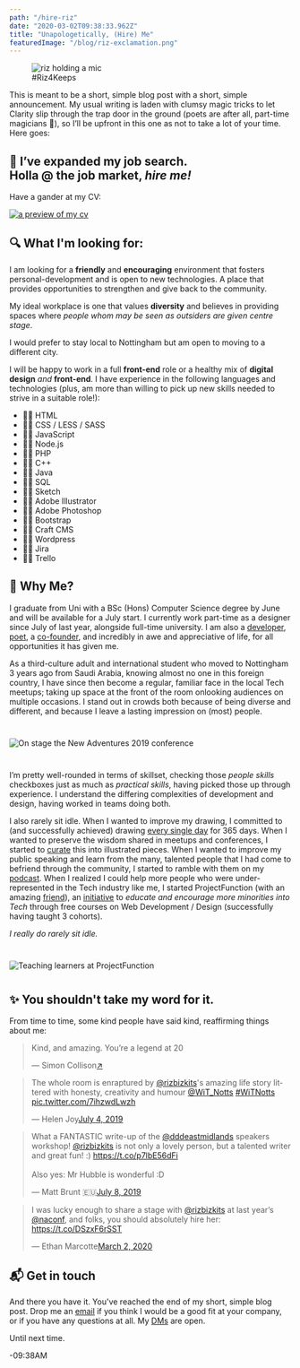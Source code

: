 ```yaml
---
path: "/hire-riz"
date: "2020-03-02T09:38:33.962Z"
title: "Unapologetically, (Hire) Me"
featuredImage: "/blog/riz-exclamation.png"
---
```


<figure>
<img src="/blog/riz-exclamation.png" alt="riz holding a mic"/>  
<figcaption>#Riz4Keeps</figcaption>
</figure>


This is meant to be a short, simple blog post with a short, simple announcement. My usual writing is laden with clumsy magic tricks to let Clarity slip through the trap door in the ground (poets are after all, part-time magicians 🧐), so I’ll be upfront in this one as not to take a lot of your time. Here goes:  


<div class="full-width black-bg">
<h2 style="margin-bottom:0;">🚨 I’ve expanded my job search.</h2>
<h2 style="margin-top:0;">Holla @ the job market, <i>hire me!</i></h2> 

Have a gander at my CV:    

<a class="prev-btn" href="/blog/RizwanaKhan_CV_2020.pdf#view=fit" target="_blank">
<img src="/blog/riz-cv-preview.jpg" alt="a preview of my cv"/>  
</a>

</div>  

**<h2>🔍 What I'm looking for:</h2>**  

I am looking for a **friendly** and **encouraging** environment that fosters personal-development and is open to new technologies. A place that provides opportunities to strengthen and give back to the community.  

My ideal workplace is one that values **diversity** and believes in providing spaces where _people whom may be seen as outsiders are given centre stage_.  

<!-- Due to being on a **Tier 4** student visa status, I am looking for a company that is able to **sponsor my work visa**.  -->

I would prefer to stay local to Nottingham but am open to moving to a different city.

I will be happy to work in a full **front-end** role or a healthy mix of **digital design** *and* **front-end**. I have experience in the following languages and technologies (plus, am more than willing to pick up new skills needed to strive in a suitable role!):  

<div class="skill-list"> 
    <ul class="tech-list"> 
        <li>👩‍💻 HTML</li>  
        <li>👩‍💻 CSS / LESS / SASS</li>  
        <li>👩‍💻 JavaScript</li>  
        <li>👩‍💻 Node.js</li>  
        <li>👩‍💻 PHP</li>  
        <li>👩‍💻 C++ </li> 
        <li>👩‍💻 Java</li>  
        <li>👩‍💻 SQL</li>  
        <li>👩‍🎨 Sketch</li>  
        <li>👩‍🎨 Adobe Illustrator</li>  
        <li>👩‍🎨 Adobe Photoshop</li>  
        <li>👩‍🔧 Bootstrap</li>  
        <li>👩‍🔧 Craft CMS</li>  
        <li>👩‍🔧 Wordpress</li>    
        <li>👩‍🔧 Jira</li>    
        <li>👩‍🔧 Trello</li> 
    </ul>
</div> 

**<h2>🤔 Why Me?</h2>**

I graduate from Uni with a BSc (Hons) Computer Science degree by June and will be available for a July start. I currently work part-time as a designer since July of last year, alongside full-time university. I am also a <a href="https://github.com/RizBizKits?tab=repositories" target="_blank">developer</a>, <a href="https://www.instagram.com/tinkererofwords/" target="_blank">poet</a>, a <a href="http://projectfunction.io/" target="_blank">co-founder</a>, and incredibly in awe and appreciative of life, for all opportunities it has given me.  


As a third-culture adult and international student who moved to Nottingham 3 years ago from Saudi Arabia, knowing almost no one in this foreign country, I have since then become a regular, familiar face in the local Tech meetups; taking up space at the front of the room onlooking audiences on multiple occasions. I stand out in crowds both because of being diverse and different, and because I leave a lasting impression on (most) people.  

<img src="/blog/riz-naconf.jpeg" alt="On stage the New Adventures 2019 conference" style="border-radius:2px;margin: 40px 0 40px; display: block; max-width: 100%;" />  


I’m pretty well-rounded in terms of skillset, checking those _people skills_ checkboxes just as much as _practical skills_, having picked those up through experience. I understand the differing complexities of development and design, having worked in teams doing both.  


I also rarely sit idle. When I wanted to improve my drawing, I committed to (and successfully achieved) drawing <a href="https://www.facebook.com/pg/StoryofProgression/photos/?tab=album&album_id=1411679719146647" target="_blank">every single day</a> for 365 days. When I wanted to preserve the wisdom shared in meetups and conferences, I started to <a href="https://twitter.com/techcurating" target="_blank">curate</a> this into illustrated pieces. When I wanted to improve my public speaking and learn from the many, talented people that I had come to befriend through the community, I started to ramble with them on my <a href="http://nott.tech/rizpod" target="_blank">podcast</a>. When I realized I could help more people who were under-represented in the Tech industry like me, I started ProjectFunction (with an amazing <a href="http://darylcecile.net/" target="_blank">friend</a>), an <a href="http://projectfunction.io/" target="_blank">initiative</a> to _educate and encourage more minorities into Tech_ through free courses on Web Development / Design (successfully having taught 3 cohorts).  


_I really do rarely sit idle._ 
 
 <img src="/blog/riz-pf.jpg" alt="Teaching learners at ProjectFunction" style="border-radius:2px;margin: 40px 0 40px; display: block; max-width: 100%;" />  


<div class="full-width twitter-section dk-purple-bg">  

<h2 style="">✨ You shouldn't take my word for it.</h2>  

From time to time, some kind people have said kind, reaffirming things about me:

<div class="flex-grid">
<!-- <blockquote class="twitter-tweet" data-conversation="none" data-cards="hidden"><p lang="en" dir="ltr">Thanks for the link, Rizwana. And really, you set the stage for us *perfectly*. I hope I get a chance to hear you speak again at some point soon. 🙌</p>&mdash; 
<a href="https://ethanmarcotte.com/">Ethan Marcotte</a> <a href="https://twitter.com/beep/status/1090205325217710080?ref_src=twsrc%5Etfw">↗</a>
</blockquote>   -->

<blockquote class="twitter-tweet" data-conversation="none" data-cards="hidden"><p lang="en" dir="ltr">Kind, and amazing. You’re a legend at 20</p>&mdash; Simon Collison<a href="https://twitter.com/colly/status/1091111388641136640?ref_src=twsrc%5Etfw">↗</a></blockquote>  

<blockquote class="twitter-tweet" data-conversation="none" data-cards="hidden"><p lang="en" dir="ltr">The whole room is enraptured by <a href="https://twitter.com/rizbizkits?ref_src=twsrc%5Etfw">@rizbizkits</a>&#39;s amazing life story littered with honesty, creativity and humour <a href="https://twitter.com/WiT_Notts?ref_src=twsrc%5Etfw">@WiT_Notts</a> <a href="https://twitter.com/hashtag/WiTNotts?src=hash&amp;ref_src=twsrc%5Etfw">#WiTNotts</a> <a href="https://t.co/7ihzwdLwzh">pic.twitter.com/7ihzwdLwzh</a></p>&mdash; Helen Joy<a href="https://twitter.com/LittleHelli/status/1146845747129782272?ref_src=twsrc%5Etfw">July 4, 2019</a></blockquote>




<blockquote class="twitter-tweet" data-conversation="none" data-cards="hidden"><p lang="en" dir="ltr">What a FANTASTIC write-up of the <a href="https://twitter.com/dddeastmidlands?ref_src=twsrc%5Etfw">@dddeastmidlands</a> speakers workshop! <a href="https://twitter.com/rizbizkits?ref_src=twsrc%5Etfw">@rizbizkits</a> is not only a lovely person, but a talented writer and great fun! :) <a href="https://t.co/p7lbE56dFi">https://t.co/p7lbE56dFi</a><br><br>Also yes: Mr Hubble is wonderful :D</p>&mdash; Matt Brunt 🇪🇺<a href="https://twitter.com/Brunty/status/1148188449444380672?ref_src=twsrc%5Etfw">July 8, 2019</a></blockquote>
 


<blockquote class="twitter-tweet" data-conversation="none" data-cards="hidden"><p lang="en" dir="ltr">I was lucky enough to share a stage with <a href="https://twitter.com/rizbizkits?ref_src=twsrc%5Etfw">@rizbizkits</a> at last year’s <a href="https://twitter.com/naconf?ref_src=twsrc%5Etfw">@naconf</a>, and folks, you should absolutely hire her: <a href="https://t.co/DSzxF6rSST">https://t.co/DSzxF6rSST</a></p>&mdash; Ethan Marcotte<a href="https://twitter.com/beep/status/1234460183654432772?ref_src=twsrc%5Etfw">March 2, 2020</a></blockquote>  




</div>

</div>



 **<h2>📬 Get in touch</h2>**  

 And there you have it. You've reached the end of my short, simple blog post. Drop me an <a href="mailto:rizwana.akmal@hotmail.com" target="_blank">email</a> if you think I would be a good fit at your company, or if you have any questions at all. My <a href="https://twitter.com/rizbizkits" target="_blank">DMs</a> are open.  

 Until next time.  

 -09:38AM



